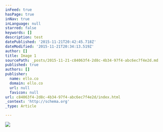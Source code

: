 ```yaml
---
inFeed: true
hasPage: true
inNav: true
inLanguage: null
starred: false
keywords: []
description: test
datePublished: '2015-11-21T20:42:45.718Z'
dateModified: '2015-11-21T20:34:13.519Z'
author: []
title: Image 1
sourcePath: _posts/2015-11-21-c84063f4-2d8c-4b34-97f4-abc6ec7f4e2d.md
published: true
authors: []
publisher:
  name: ello.co
  domain: ello.co
  url: null
  favicon: null
url: c84063f4-2d8c-4b34-97f4-abc6ec7f4e2d/index.html
_context: 'http://schema.org'
_type: Article

---
```

![](https://d324imu86q1bqn.cloudfront.net/uploads/asset/attachment/2680607/ello-optimized-c0a54960.jpg)